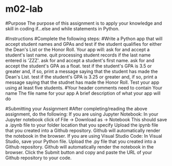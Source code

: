 # m02-lab
#Purpose
The purpose of this assignment is to apply your knowledge and skill in coding if...else and while statements in Python. 

#Instructions
#Complete the following steps:
#Write a Python app that will accept student names and GPAs and test if the student qualifies for either the Dean's List or the Honor Roll. Your app will:
  ask for and accept a student's last name.
  quit processing student records if the last name entered is 'ZZZ'.
  ask for and accept a student's first name.
  ask for and accept the student's GPA as a float.
  test if the student's GPA is 3.5 or greater and, if so, print a message saying that the student has made the Dean's List.
  test if the student's GPA is 3.25 or greater and, if so, print a message saying that the studnet has made the Honor Roll.
  Test your app using at least five students.
#Your header comments need to contain
  Your name
  The file name for your app
  A brief description of what your app will do

#Submitting your Assignment
#After completing/reading the above assignment, do the following:
  If you are using Jupyter Notebook:
    In your Jupyter notebook click of File -> Download as -> Notebook
    This should save a .ipynb file to your folder location that you specify
    Upload the ipynb file that you created into a Github repository.  Github will automatically render the notebook in the browser.
  If you are using Visual Studio Code:
    In Visual Studio, save your Python file.
    Upload the .py file that you created into a Github repository. Github will automatically render the notebook in the browser.
  Click the Submit button and copy and paste the URL of your Github repository to your code.

